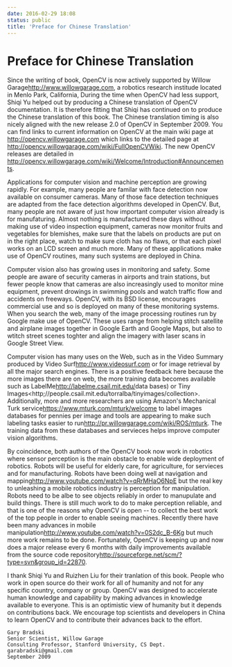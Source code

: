 ```yaml
---
date: 2016-02-29 18:08
status: public
title: 'Preface for Chinese Translation'
---
```


# Preface for Chinese Translation
Since the writing of book, OpenCV is now actively supported by Willow Garage<http://www.willowgarage.com>, a robotics research institude located in Menlo Park, California, During the time when OpenCV had less support, Shiqi Yu helped out by producing a Chinese translation of OpenCV documentation. It is therefore fitting that Shiqi has continued on to produce the Chinese translation of this book. The Chinese translation timing is also nicely aligned with the new release 2.0 of OpenCV in September 2009. You can find links to current information on OpenCV at the main wiki page at <http://opencv.willowgarage.com> which links to the detailed page at <http://opencv.willowgarage.com/wiki/FullOpenCVWiki>. The new OpenCV releases are detailed in <http://opencv.willowgarage.com/wiki/Welcome/Introduction#Announcements>.

Applications for computer vision and machine perception are growing rapidly. For example, many people are familar with face detection now available on consumer cameras. Many of those face detection techniques are adapted from the face detection algorithms developed in OpenCV. But, many people are not aware of just how important computer vision already is for manufaturing. Almost nothing is manufactured these days without making use of video inspection equipment, cameras now monitor fruits and vegetables for blemishes, make sure that the labels on products are put on in the right place, watch to make sure cloth has no flaws, or that each pixel works on an LCD screen and much more. Many of these applications make use of OpenCV routines, many such systems are deployed in China.

Computer vision also has growing uses in monitoring and safety. Some people are aware of security cameras in airports and train stations, but fewer people know that cameras are also increasingly used to monitor mine equipment, prevent drowings in swimming pools and watch traffic flow and accidents on freeways. OpenCV, with its BSD license, encourages commercial use and so is deployed on many of these monitoring systems. When you search the web, many of the image processing routines run by Google make use of OpenCV.  These uses range from helping stitch satellite and airplane images together in Google Earth and Google Maps, but also to wtitch street scenes toghter and align the imagery with laser scans in Google Street View.

Computer vision has many uses on the Web, such as in the Video Summary produced by Video Surf<http://www.videosurf.com> or for image retrieval by all the major search engines. There is a positive feedback here because the more images there are on web, the more training data becomes available such as LabelMe<http://labelme.csail.mit.edu/>data bases) or Tiny Images<http;//people.csail.mit.edu/torralba/tinyimages/collection>. Additionally, more and more researchers are using Amazon's Mechanical Turk service<https://www.mturk.com/mturk/welcome> to label images databases for pennies per image and tools are appearing to make such labeling tasks easier to run<http://pr.willowgarage.com/wiki/ROS/mturk>. The training data from these databases and servieces helps improve computer vision algorithms.

By coincidence, both authors of the OpenCV book now work in robotics where sensor perception is the main obstacle to enable wide deployment of robotics. Robots will be useful for elderly care, for agriculture, for servieces and for manufacturing. Robots have been doing well at navigation and mapping<http://www.youtube.com/watch?v=qRrMHaO6NpE> but the real key to unleashing a mobile robotics industry is perception for manipulation. Robots need to be albe to see objects reliably in order to manupulate and build things. There is still much work to do to make perception reliable, and that is one of the reasons why OpenCV is open -- to collect the best work of the top people in order to enable seeing machines. Recently there have been many advances in mobile manipulation<http://www.youtube.com/watch?v=0S2dc_B-6Kg> but much more work remains to be done. Fortunately, OpenCV is keeping up and now does a major release every 6 months with daily improvements available from the source code repository<http://sourceforge.net/scm/?type=svn&group_id=22870>.

I thank Shiqi Yu and Ruizhen Liu for their tranlation of this book. People who work in open source do their work for all of humanity and not for any specific country, company or group. OpenCV was designed to accelerate human knowledge and capability by making advances in knowledge available to everyone. This is an optimistic view of humanity but it depends on contributions back. We encourage top scientists and developers in China to learn OpenCV and to contribute their advances back to the effort.

	Gary Bradski
	Senior Scientist, Willow Garage
	Consulting Professor, Stanford University, CS Dept.
	garabradski@gmail.com
	September 2009